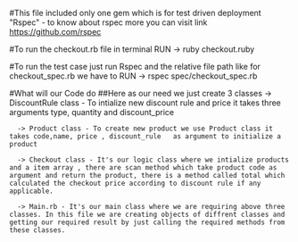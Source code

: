 #This file included only one gem which is for test driven deployment
          "Rspec" -  to know about rspec more you can visit link https://github.com/rspec


#To run the checkout.rb file in terminal 
          RUN -> ruby checkout.ruby

#To run the test case just run Rspec and the relative file path like for checkout_spec.rb we have to 
          RUN -> rspec spec/checkout_spec.rb


#What will our Code do 
  ##Here as our need we just create 3 classes
      -> DiscountRule class - To intialize new discount rule and price it takes three arguments type, quantity and discount_price

      -> Product class - To create new product we use Product class it takes code,name, price , discount_rule   as argument to initialize a product

      -> Checkout class - It's our logic class where we intialize products and a item array , there are scan method which take product code as argument and return the product, there is a method called total which calculated the checkout price according to discount rule if any applicable.

      -> Main.rb - It's our main class where we are requiring above three classes. In this file we are creating objects of diffrent classes and getting our required result by just calling the required methods from these classes.
